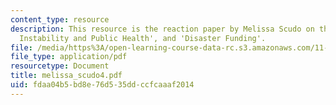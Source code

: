 ```yaml
---
content_type: resource
description: This resource is the reaction paper by Melissa Scudo on the topics 'Climate
  Instability and Public Health', and 'Disaster Funding'.
file: /media/https%3A/open-learning-course-data-rc.s3.amazonaws.com/11-941-disaster-vulnerability-and-resilience-spring-2005/fdaa04b5bd8e76d535ddccfcaaaf2014_melissa_scudo4.pdf
file_type: application/pdf
resourcetype: Document
title: melissa_scudo4.pdf
uid: fdaa04b5-bd8e-76d5-35dd-ccfcaaaf2014
---
```

